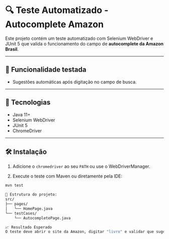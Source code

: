 # 🔍 Teste Automatizado - Autocomplete Amazon

Este projeto contém um teste automatizado com Selenium WebDriver e JUnit 5 que valida o funcionamento do campo de **autocomplete da Amazon Brasil**.

---

## 🧪 Funcionalidade testada

- Sugestões automáticas após digitação no campo de busca.

---

## 🚀 Tecnologias

- Java 11+
- Selenium WebDriver
- JUnit 5
- ChromeDriver

---

## 🛠️ Instalação


1. Adicione o `chromedriver` ao seu `PATH` ou use o WebDriverManager.

2. Execute o teste com Maven ou diretamente pela IDE:

```bash
mvn test

🧾 Estrutura do projeto:
src/
├── pages/
│   └── HomePage.java
└── testCases/
    └── AutocompletePage.java

📈 Resultado Esperado
O teste deve abrir o site da Amazon, digitar "livro" e validar que sugestões de pesquisa são exibidas corretamente..


